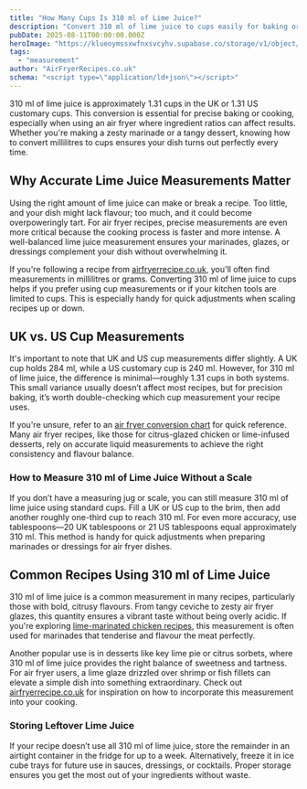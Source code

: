 ```yaml
---
title: "How Many Cups Is 310 ml of Lime Juice?"
description: "Convert 310 ml of lime juice to cups easily for baking or cooking. Perfect for air fryer recipes and precise measurements."
pubDate: 2025-08-11T00:00:00.000Z
heroImage: "https://klueoymssxwfnxsvcyhv.supabase.co/storage/v1/object/public/md/how-many-cups-is-310-ml-of-lime-juice-62e7afe9.webp"
tags:
  - "measurement"
author: "AirFryerRecipes.co.uk"
schema: "<script type=\"application/ld+json\"></script>"
---
```


<p>310 ml of lime juice is approximately 1.31 cups in the UK or 1.31 US customary cups. This conversion is essential for precise baking or cooking, especially when using an air fryer where ingredient ratios can affect results. Whether you're making a zesty marinade or a tangy dessert, knowing how to convert millilitres to cups ensures your dish turns out perfectly every time.</p>  

<h2>Why Accurate Lime Juice Measurements Matter</h2>  
<p>Using the right amount of lime juice can make or break a recipe. Too little, and your dish might lack flavour; too much, and it could become overpoweringly tart. For air fryer recipes, precise measurements are even more critical because the cooking process is faster and more intense. A well-balanced lime juice measurement ensures your marinades, glazes, or dressings complement your dish without overwhelming it.</p>  
<p>If you're following a recipe from <a href=https://www.airfryerrecipe.co.uk/recipes>airfryerrecipe.co.uk</a>, you'll often find measurements in millilitres or grams. Converting 310 ml of lime juice to cups helps if you prefer using cup measurements or if your kitchen tools are limited to cups. This is especially handy for quick adjustments when scaling recipes up or down.</p>  

<h2>UK vs. US Cup Measurements</h2>  
<p>It's important to note that UK and US cup measurements differ slightly. A UK cup holds 284 ml, while a US customary cup is 240 ml. However, for 310 ml of lime juice, the difference is minimal—roughly 1.31 cups in both systems. This small variance usually doesn’t affect most recipes, but for precision baking, it’s worth double-checking which cup measurement your recipe uses.</p>  
<p>If you're unsure, refer to an <a href=https://www.airfryerrecipe.co.uk/air-fryer-conversion-chart>air fryer conversion chart</a> for quick reference. Many air fryer recipes, like those for citrus-glazed chicken or lime-infused desserts, rely on accurate liquid measurements to achieve the right consistency and flavour balance.</p>  

<h3>How to Measure 310 ml of Lime Juice Without a Scale</h3>  
<p>If you don’t have a measuring jug or scale, you can still measure 310 ml of lime juice using standard cups. Fill a UK or US cup to the brim, then add another roughly one-third cup to reach 310 ml. For even more accuracy, use tablespoons—20 UK tablespoons or 21 US tablespoons equal approximately 310 ml. This method is handy for quick adjustments when preparing marinades or dressings for air fryer dishes.</p>  

<h2>Common Recipes Using 310 ml of Lime Juice</h2>  
<p>310 ml of lime juice is a common measurement in many recipes, particularly those with bold, citrusy flavours. From tangy ceviche to zesty air fryer glazes, this quantity ensures a vibrant taste without being overly acidic. If you're exploring <a href=https://www.airfryerrecipe.co.uk/recipe-category/chicken>lime-marinated chicken recipes</a>, this measurement is often used for marinades that tenderise and flavour the meat perfectly.</p>  
<p>Another popular use is in desserts like key lime pie or citrus sorbets, where 310 ml of lime juice provides the right balance of sweetness and tartness. For air fryer users, a lime glaze drizzled over shrimp or fish fillets can elevate a simple dish into something extraordinary. Check out <a href=https://www.airfryerrecipe.co.uk>airfryerrecipe.co.uk</a> for inspiration on how to incorporate this measurement into your cooking.</p>  

<h3>Storing Leftover Lime Juice</h3>  
<p>If your recipe doesn’t use all 310 ml of lime juice, store the remainder in an airtight container in the fridge for up to a week. Alternatively, freeze it in ice cube trays for future use in sauces, dressings, or cocktails. Proper storage ensures you get the most out of your ingredients without waste.</p>